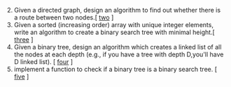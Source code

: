 2.  Given a directed graph, design an algorithm to find out whether there is a route between two nodes.[ [two][102] ]
3.  Given a sorted (increasing order) array with unique integer elements, write an algorithm to create a binary search tree with minimal height.[ [three][103] ]
4.  Given a binary tree, design an algorithm which creates a linked list of all the nodes at each depth (e.g., if you have a tree with depth D,you'll have D linked list). [ [four][104] ]
5.  implement a function to check if a binary tree is a binary search tree. [ [five][105] ] 
    
[102]:https://github.com/inadram/CrackingCode/tree/master/src/main/dataStructures/TreesAndGraphs/Two
[103]:https://github.com/inadram/CrackingCode/tree/master/src/main/dataStructures/TreesAndGraphs/Three
[104]:https://github.com/inadram/CrackingCode/tree/master/src/main/dataStructures/TreesAndGraphs/Four
[105]:https://github.com/inadram/CrackingCode/tree/master/src/main/dataStructures/TreesAndGraphs/Five
